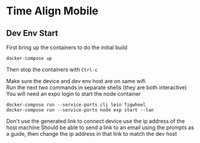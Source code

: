 # Time Align Mobile

## Dev Env Start
First bring up the containers to do the initial build  
```
docker-compose up
```
Then stop the containers with `Ctrl-c`  

Make sure the device and dev env host are on same wifi  
Run the next two commands in separate shells (they are both interactive)  
You will need an expo login to start the node container
```
docker-compose run --service-ports clj lein figwheel
docker-compose run --service-ports node exp start --lan
```
Don't use the generated link to connect device use the ip address of the host machine
Should be able to send a link to an email using the prompts as a guide, then change the ip address in that link to match the dev host
